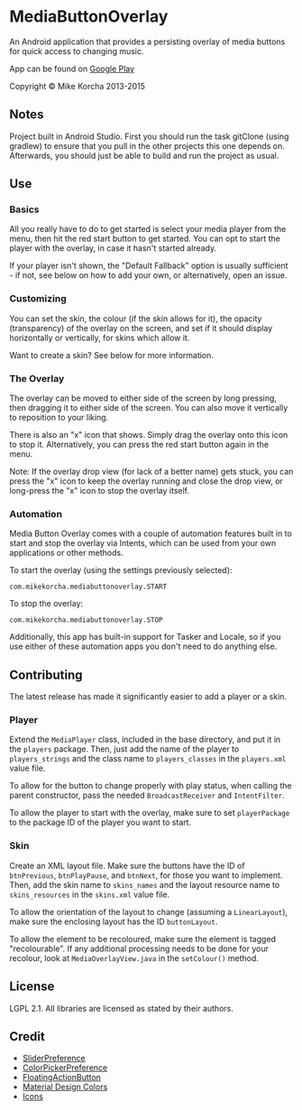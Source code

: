 MediaButtonOverlay
==================

An Android application that provides a persisting overlay of media buttons for quick access to changing music.

App can be found on [Google Play](https://play.google.com/store/apps/details?id=com.mikekorcha.mediabuttonoverlay)

Copyright © Mike Korcha 2013-2015

Notes
-----

Project built in Android Studio. First you should run the task gitClone (using gradlew) to ensure that you pull in the other projects this one depends on. Afterwards, you should just be able to build and run the project as usual.

Use
---

### Basics

All you really have to do to get started is select your media player from the menu, then hit the red start button to get started. You can opt to start the player with the overlay, in case it hasn't started already.

If your player isn't shown, the "Default Fallback" option is usually sufficient - if not, see below on how to add your own, or alternatively, open an issue.

### Customizing

You can set the skin, the colour (if the skin allows for it), the opacity (transparency) of the overlay on the screen, and set if it should display horizontally or vertically, for skins which allow it.

Want to create a skin? See below for more information.

### The Overlay

The overlay can be moved to either side of the screen by long pressing, then dragging it to either side of the screen. You can also move it vertically to reposition to your liking.

There is also an "x" icon that shows. Simply drag the overlay onto this icon to stop it. Alternatively, you can press the red start button again in the menu.

Note: If the overlay drop view (for lack of a better name) gets stuck, you can press the "x" icon to keep the overlay running and close the drop view, or long-press the  "x" icon to stop the overlay itself.

### Automation

Media Button Overlay comes with a couple of automation features built in to start and stop the overlay via Intents, which can be used from your own applications or other methods.

To start the overlay (using the settings previously selected):

```
com.mikekorcha.mediabuttonoverlay.START
```

To stop the overlay:

```
com.mikekorcha.mediabuttonoverlay.STOP
```

Additionally, this app has built-in support for Tasker and Locale, so if you use either of these automation apps you don't need to do anything else.

Contributing
------------

The latest release has made it significantly easier to add a player or a skin.

### Player

Extend the `MediaPlayer` class, included in the base directory, and put it in the `players` package. Then, just add the name of the player to `players_strings` and the class name to `players_classes` in the `players.xml` value file.

To allow for the button to change properly with play status, when calling the parent constructor, pass the needed `BroadcastReceiver` and `IntentFilter`.

To allow the player to start with the overlay, make sure to set `playerPackage` to the package ID of the player you want to start.

### Skin
 
Create an XML layout file. Make sure the buttons have the ID of `btnPrevious`, `btnPlayPause`, and `btnNext`, for those you want to implement. Then, add the skin name to `skins_names` and the layout resource name to `skins_resources` in the `skins.xml` value file.

To allow the orientation of the layout to change (assuming a `LinearLayout`), make sure the enclosing layout has the ID `buttonLayout`.

To allow the element to be recoloured, make sure the element is tagged "recolourable". If any additional processing needs to be done for your recolour, look at `MediaOverlayView.java` in the `setColour()` method.

License
-------

LGPL 2.1. All libraries are licensed as stated by their authors.

Credit
------

* [SliderPreference](https://github.com/jayschwa/AndroidSliderPreference)
* [ColorPickerPreference](https://github.com/attenzione/android-ColorPickerPreference)
* [FloatingActionButton](https://github.com/futuresimple/android-floating-action-button)
* [Material Design Colors](https://github.com/wada811/Android-Material-Design-Colors)
* [Icons](http://iconmonstr.com/)
